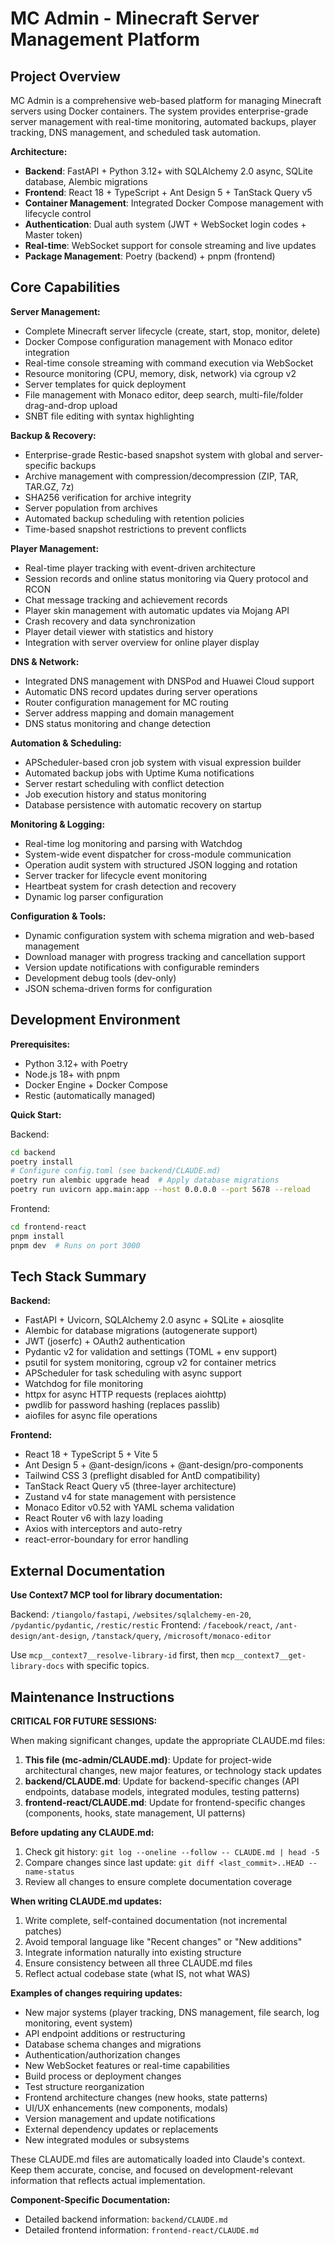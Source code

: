 # MC Admin - Minecraft Server Management Platform

## Project Overview

MC Admin is a comprehensive web-based platform for managing Minecraft servers using Docker containers. The system provides enterprise-grade server management with real-time monitoring, automated backups, player tracking, DNS management, and scheduled task automation.

**Architecture:**
- **Backend**: FastAPI + Python 3.12+ with SQLAlchemy 2.0 async, SQLite database, Alembic migrations
- **Frontend**: React 18 + TypeScript + Ant Design 5 + TanStack Query v5
- **Container Management**: Integrated Docker Compose management with lifecycle control
- **Authentication**: Dual auth system (JWT + WebSocket login codes + Master token)
- **Real-time**: WebSocket support for console streaming and live updates
- **Package Management**: Poetry (backend) + pnpm (frontend)

## Core Capabilities

**Server Management:**
- Complete Minecraft server lifecycle (create, start, stop, monitor, delete)
- Docker Compose configuration management with Monaco editor integration
- Real-time console streaming with command execution via WebSocket
- Resource monitoring (CPU, memory, disk, network) via cgroup v2
- Server templates for quick deployment
- File management with Monaco editor, deep search, multi-file/folder drag-and-drop upload
- SNBT file editing with syntax highlighting

**Backup & Recovery:**
- Enterprise-grade Restic-based snapshot system with global and server-specific backups
- Archive management with compression/decompression (ZIP, TAR, TAR.GZ, 7z)
- SHA256 verification for archive integrity
- Server population from archives
- Automated backup scheduling with retention policies
- Time-based snapshot restrictions to prevent conflicts

**Player Management:**
- Real-time player tracking with event-driven architecture
- Session records and online status monitoring via Query protocol and RCON
- Chat message tracking and achievement records
- Player skin management with automatic updates via Mojang API
- Crash recovery and data synchronization
- Player detail viewer with statistics and history
- Integration with server overview for online player display

**DNS & Network:**
- Integrated DNS management with DNSPod and Huawei Cloud support
- Automatic DNS record updates during server operations
- Router configuration management for MC routing
- Server address mapping and domain management
- DNS status monitoring and change detection

**Automation & Scheduling:**
- APScheduler-based cron job system with visual expression builder
- Automated backup jobs with Uptime Kuma notifications
- Server restart scheduling with conflict detection
- Job execution history and status monitoring
- Database persistence with automatic recovery on startup

**Monitoring & Logging:**
- Real-time log monitoring and parsing with Watchdog
- System-wide event dispatcher for cross-module communication
- Operation audit system with structured JSON logging and rotation
- Server tracker for lifecycle event monitoring
- Heartbeat system for crash detection and recovery
- Dynamic log parser configuration

**Configuration & Tools:**
- Dynamic configuration system with schema migration and web-based management
- Download manager with progress tracking and cancellation support
- Version update notifications with configurable reminders
- Development debug tools (dev-only)
- JSON schema-driven forms for configuration

## Development Environment

**Prerequisites:**
- Python 3.12+ with Poetry
- Node.js 18+ with pnpm
- Docker Engine + Docker Compose
- Restic (automatically managed)

**Quick Start:**

Backend:
```bash
cd backend
poetry install
# Configure config.toml (see backend/CLAUDE.md)
poetry run alembic upgrade head  # Apply database migrations
poetry run uvicorn app.main:app --host 0.0.0.0 --port 5678 --reload
```

Frontend:
```bash
cd frontend-react
pnpm install
pnpm dev  # Runs on port 3000
```

## Tech Stack Summary

**Backend:**
- FastAPI + Uvicorn, SQLAlchemy 2.0 async + SQLite + aiosqlite
- Alembic for database migrations (autogenerate support)
- JWT (joserfc) + OAuth2 authentication
- Pydantic v2 for validation and settings (TOML + env support)
- psutil for system monitoring, cgroup v2 for container metrics
- APScheduler for task scheduling with async support
- Watchdog for file monitoring
- httpx for async HTTP requests (replaces aiohttp)
- pwdlib for password hashing (replaces passlib)
- aiofiles for async file operations

**Frontend:**
- React 18 + TypeScript 5 + Vite 5
- Ant Design 5 + @ant-design/icons + @ant-design/pro-components
- Tailwind CSS 3 (preflight disabled for AntD compatibility)
- TanStack React Query v5 (three-layer architecture)
- Zustand v4 for state management with persistence
- Monaco Editor v0.52 with YAML schema validation
- React Router v6 with lazy loading
- Axios with interceptors and auto-retry
- react-error-boundary for error handling

## External Documentation

**Use Context7 MCP tool for library documentation:**

Backend: `/tiangolo/fastapi`, `/websites/sqlalchemy-en-20`, `/pydantic/pydantic`, `/restic/restic`
Frontend: `/facebook/react`, `/ant-design/ant-design`, `/tanstack/query`, `/microsoft/monaco-editor`

Use `mcp__context7__resolve-library-id` first, then `mcp__context7__get-library-docs` with specific topics.

## Maintenance Instructions

**CRITICAL FOR FUTURE SESSIONS:**

When making significant changes, update the appropriate CLAUDE.md files:

1. **This file (mc-admin/CLAUDE.md)**: Update for project-wide architectural changes, new major features, or technology stack updates
2. **backend/CLAUDE.md**: Update for backend-specific changes (API endpoints, database models, integrated modules, testing patterns)
3. **frontend-react/CLAUDE.md**: Update for frontend-specific changes (components, hooks, state management, UI patterns)

**Before updating any CLAUDE.md:**
1. Check git history: `git log --oneline --follow -- CLAUDE.md | head -5`
2. Compare changes since last update: `git diff <last_commit>..HEAD --name-status`
3. Review all changes to ensure complete documentation coverage

**When writing CLAUDE.md updates:**
1. Write complete, self-contained documentation (not incremental patches)
2. Avoid temporal language like "Recent changes" or "New additions"
3. Integrate information naturally into existing structure
4. Ensure consistency between all three CLAUDE.md files
5. Reflect actual codebase state (what IS, not what WAS)

**Examples of changes requiring updates:**
- New major systems (player tracking, DNS management, file search, log monitoring, event system)
- API endpoint additions or restructuring
- Database schema changes and migrations
- Authentication/authorization changes
- New WebSocket features or real-time capabilities
- Build process or deployment changes
- Test structure reorganization
- Frontend architecture changes (new hooks, state patterns)
- UI/UX enhancements (new components, modals)
- Version management and update notifications
- External dependency updates or replacements
- New integrated modules or subsystems

These CLAUDE.md files are automatically loaded into Claude's context. Keep them accurate, concise, and focused on development-relevant information that reflects actual implementation.

**Component-Specific Documentation:**
- Detailed backend information: `backend/CLAUDE.md`
- Detailed frontend information: `frontend-react/CLAUDE.md`
